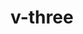 <script setup>
  import { BoxGeometry } from 'three'
  //const path = $ref(null);
</script>

# v-three

<v-three :a="v.a">
  <v-three-mesh :geometry="new BoxGeometry(20, 20, 20)" />
  <v-three-path />
  <!-- <v-three-path ref="path" /> -->
</v-three>

<v-slider v-model="v.a" max="360" step="any" />
